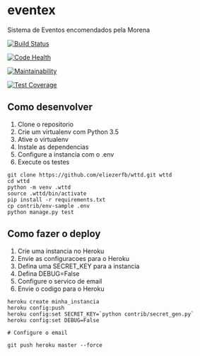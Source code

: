 # eventex

Sistema de Eventos encomendados pela Morena

[![Build Status](https://travis-ci.org/eliezerfb/wttd.svg?branch=master)](https://travis-ci.org/eliezerfb/wttd)

[![Code Health](https://landscape.io/github/eliezerfb/wttd/master/landscape.svg?style=flat)](https://landscape.io/github/eliezerfb/wttd/master)

[![Maintainability](https://api.codeclimate.com/v1/badges/095595b9e2ea7ac3c515/maintainability)](https://codeclimate.com/github/eliezerfb/wttd/maintainability)

[![Test Coverage](https://api.codeclimate.com/v1/badges/095595b9e2ea7ac3c515/test_coverage)](https://codeclimate.com/github/eliezerfb/wttd/test_coverage)

## Como desenvolver

1. Clone o repositorio
2. Crie um virtualenv com Python 3.5
3. Ative o virtualenv
4. Instale as dependencias
5. Configure a instancia com o .env
6. Execute os testes

```console
git clone https://github.com/eliezerfb/wttd.git wttd
cd wttd
python -m venv .wttd
source .wttd/bin/activate
pip install -r requirements.txt
cp contrib/env-sample .env
python manage.py test
```
## Como fazer o deploy

1. Crie uma instancia no Heroku
2. Envie as configuracoes para o Heroku
3. Defina uma SECRET_KEY para a instancia
4. Defina DEBUG=False
5. Configure o servico de email
6. Envie o codigo para o Heroku

```console
heroku create minha_instancia
heroku config:push
heroku config:set SECRET_KEY=`python contrib/secret_gen.py`
heroku config:set DEBUG=False

# Configure o email

git push heroku master --force
```
